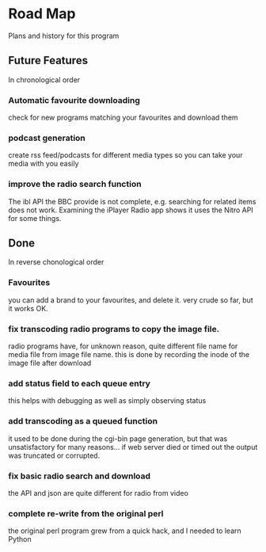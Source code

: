 # Road Map

Plans and history for this program



## Future Features

In chronological order

### Automatic favourite downloading
check for new programs matching your favourites and download them

### podcast generation
create rss feed/podcasts for different media types so you can take your
media with you easily


### improve the radio search function

The ibl API the BBC provide is not complete, e.g. searching for related
items does not work. Examining the iPlayer Radio app shows it uses the Nitro
API for some things.


## Done

In reverse chonological order

### Favourites
you can add a brand to your favourites, and delete it. very crude so far,
but it works OK.


### fix transcoding radio programs to copy the image file.
radio programs have, for unknown reason, quite different file name for media
file from image file name.
this is done by recording the inode of the image file after download


### add status field to each queue entry
this helps with debugging as well as simply observing status


### add transcoding as a queued function
it used to be done during the cgi-bin page generation, but that was
unsatisfactory for many reasons...
if web server died or timed out the output was truncated or corrupted.


### fix basic radio search and download
the API and json are quite different for radio from video


### complete re-write from the original perl
the original perl program grew from a quick hack, and I needed to learn Python

